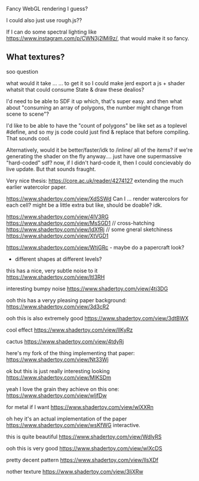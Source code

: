 
Fancy WebGL rendering I guess?

I could also just use rough.js??

If I can do some spectral lighting like https://www.instagram.com/p/CWN3j2lMi9z/, that would make it so fancy.


## What textures?

soo
question

what would it take ...
... to get it so I could make jerd
export a js + shader whatsit
that could consume State & draw these dealios?

I'd need to be able to SDF it up
which, that's super easy.
and then what about "consuming an array of polygons,
the number might change from scene to scene"?

I'd like to be able to have the "count of polygons" be like
set as a toplevel #define, and so my js code could just find & replace
that before compiling. That sounds cool.

Alternatively, would it be better/faster/idk to /inline/ all of the items?
if we're generating the shader on the fly anyway....
just have one supermassive "hard-coded" sdf?
now, if I didn't hard-code it, then I could
concievably do live update.
But that sounds fraught.


Very nice thesis: https://core.ac.uk/reader/4274127 extending the much earlier watercolor paper.

https://www.shadertoy.com/view/XdSSWd
Can I ... render watercolors for each cell?
might be a little extra
but like, should be doable? idk.

https://www.shadertoy.com/view/4lV3RG
https://www.shadertoy.com/view/MsSGD1 // cross-hatching
https://www.shadertoy.com/view/ldXfRj // some gneral sketchiness
https://www.shadertoy.com/view/XtVGD1

https://www.shadertoy.com/view/WtjGRc - maybe do a papercraft look?
- different shapes at different levels?

this has a nice, very subtle noise to it
https://www.shadertoy.com/view/ltl3RH

interesting bumpy noise https://www.shadertoy.com/view/4tj3DG


ooh this has a veryy pleasing paper background:
https://www.shadertoy.com/view/3d3cR2


ooh this is also extremely good
https://www.shadertoy.com/view/3dtBWX


cool effect
https://www.shadertoy.com/view/llKyRz

cactus https://www.shadertoy.com/view/4tdyRj



here's my fork of the thing implementing that paper:
https://www.shadertoy.com/view/Nt33Wj



ok but this is just really interesting looking https://www.shadertoy.com/view/MlKSDm


yeah I love the grain they achieve on this one:
https://www.shadertoy.com/view/wljfDw


for metal if I want https://www.shadertoy.com/view/wlXXRn


oh hey it's an actual implementation of the paper
https://www.shadertoy.com/view/wsKfWG
interactive.


this is quite beautiful
https://www.shadertoy.com/view/WdlyRS


ooh this is very good
https://www.shadertoy.com/view/wlXcDS

pretty decent pattern https://www.shadertoy.com/view/llsXDf

nother texture https://www.shadertoy.com/view/3ljXRw

